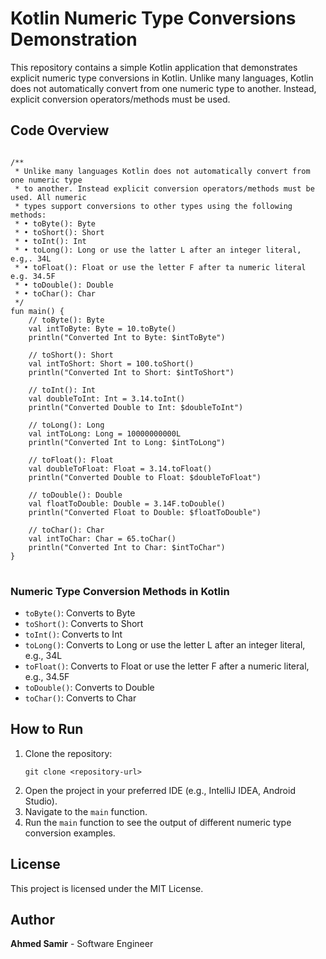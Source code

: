 <body>

<h1>Kotlin Numeric Type Conversions Demonstration</h1>

<p>This repository contains a simple Kotlin application that demonstrates explicit numeric type conversions in Kotlin. Unlike many languages, Kotlin does not automatically convert from one numeric type to another. Instead, explicit conversion operators/methods must be used.</p>

<h2>Code Overview</h2>

<pre>
<code>
/**
 * Unlike many languages Kotlin does not automatically convert from one numeric type
 * to another. Instead explicit conversion operators/methods must be used. All numeric
 * types support conversions to other types using the following methods:
 * • toByte(): Byte
 * • toShort(): Short
 * • toInt(): Int
 * • toLong(): Long or use the latter L after an integer literal, e.g,. 34L
 * • toFloat(): Float or use the letter F after ta numeric literal e.g. 34.5F
 * • toDouble(): Double
 * • toChar(): Char
 */
fun main() {
    // toByte(): Byte
    val intToByte: Byte = 10.toByte()
    println("Converted Int to Byte: $intToByte")

    // toShort(): Short
    val intToShort: Short = 100.toShort()
    println("Converted Int to Short: $intToShort")

    // toInt(): Int
    val doubleToInt: Int = 3.14.toInt()
    println("Converted Double to Int: $doubleToInt")

    // toLong(): Long
    val intToLong: Long = 10000000000L
    println("Converted Int to Long: $intToLong")

    // toFloat(): Float
    val doubleToFloat: Float = 3.14.toFloat()
    println("Converted Double to Float: $doubleToFloat")

    // toDouble(): Double
    val floatToDouble: Double = 3.14F.toDouble()
    println("Converted Float to Double: $floatToDouble")

    // toChar(): Char
    val intToChar: Char = 65.toChar()
    println("Converted Int to Char: $intToChar")
}
</code>
</pre>

<h3>Numeric Type Conversion Methods in Kotlin</h3>

<ul>
    <li><code>toByte()</code>: Converts to Byte</li>
    <li><code>toShort()</code>: Converts to Short</li>
    <li><code>toInt()</code>: Converts to Int</li>
    <li><code>toLong()</code>: Converts to Long or use the letter L after an integer literal, e.g., 34L</li>
    <li><code>toFloat()</code>: Converts to Float or use the letter F after a numeric literal, e.g., 34.5F</li>
    <li><code>toDouble()</code>: Converts to Double</li>
    <li><code>toChar()</code>: Converts to Char</li>
</ul>

<h2>How to Run</h2>

<ol>
    <li>Clone the repository:
        <pre><code>git clone &lt;repository-url&gt;</code></pre>
    </li>
    <li>Open the project in your preferred IDE (e.g., IntelliJ IDEA, Android Studio).</li>
    <li>Navigate to the <code>main</code> function.</li>
    <li>Run the <code>main</code> function to see the output of different numeric type conversion examples.</li>
</ol>

<h2>License</h2>

<p>This project is licensed under the MIT License.</p>

<h2>Author</h2>

<p><strong>Ahmed Samir</strong> - Software Engineer</p>

</body>
</html>
